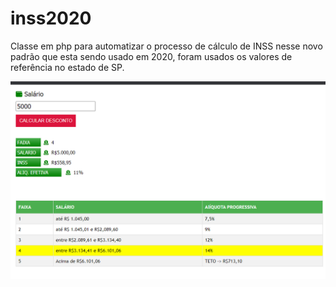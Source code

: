 # inss2020
Classe em php para automatizar o processo de cálculo de INSS nesse novo padrão que esta sendo usado em 2020, foram usados os valores de referência no estado de SP.

<img src="images/print.PNG">
